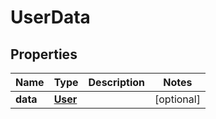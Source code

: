 
# UserData

## Properties
Name | Type | Description | Notes
------------ | ------------- | ------------- | -------------
**data** | [**User**](User.md) |  |  [optional]




